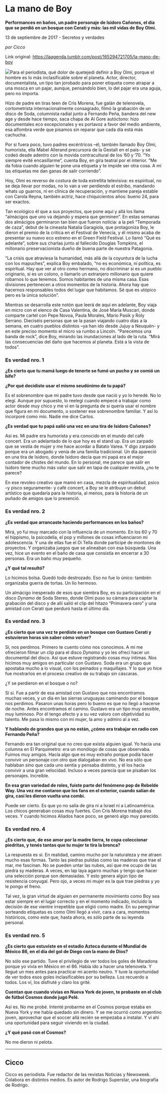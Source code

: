 # La mano de Boy

**Performances en baños, un padre personaje de Isidoro Cañones, el día que se perdió en un bosque con Cerati y más: las mil vidas de Boy Olmi.**

13 de septiembre de 2017 - Secretos y verdades

_por Cicco_

Link original: https://laagenda.tumblr.com/post/165294721705/la-mano-de-boy

![](https://64.media.tumblr.com/490c3e6d3ba495fd1c12386645d97239/tumblr_inline_pjztzaQtML1t6q87u_500.jpg)Para el periodista, qué dolor de quetejedi definir a Boy Olmi, porque el hombre es lo más inclasificable sobre el planeta. Actor, director, documentalista, un tipo tan jorobado para poner etiqueta como atrapar a una mosca en un pajar, aunque, pensándolo bien, lo del pajar era una aguja, pero no importa.


Hizo de padre en tiras teen de Cris Morena, fue galán de telenovela, cortometrista internacionalmente consagrado, filmó la grabación de un disco de Soda, columnista radial junto a Fernando Peña, bandera del new age y desde hace tiempo, saca chapa de Al Gore autóctono: hizo documentales eco excepcionales y es portavoz a favor del medio ambiente, esa alfombra verde que pisamos sin reparar que cada día está más cachucha. 


Por si fuera poco, tuvo padres excéntricos –él, también llamado Boy Olmi, humorista, ella Mabel Allerand precursora de la Gestalt en el país- y se codeó desde adentro con la movida contracultural de los ’60 y ’70. “Yo siempre evité encasillarme”, cuenta Boy, en gira teatral por el interior. “Me da fobia cuando alguien te pone una etiqueta y te impide ser otra cosa. A mí las etiquetas me dan ganas de salir corriendo”. 


Hoy, Olmi es reverso de costura de toda estrellita televisiva: es espiritual, no se deja llevar por modas, no lo van a ver perdiendo el estribo, mandando whats up guarros, ni en clínica de recuperación, y mantiene pareja estable con Carola Reyna, también actriz, hace chiquicientos años: bueno 24, para ser exactos.


Tan ecológico él que a sus proyectos, que pone aquí y allá los llama “almácigos que uno va dejando y espera que germinen”. En estas semanas dos almácigos germinaron tan bien que fueron noticia: a la peli “Temporada de caza”, debut de la cineasta Natalia Garagiola, que protagoniza Boy, le dieron el premio de la critica en el Festival de Venecia, y él mismo acaba de presentar su nuevo eco estreno en el Green Field Festival. Lo llamó “Qué es adelante”, sobre sus charlas junto al fallecido Douglas Tompkins, el millonario preservacionista dueño de buena parte de nuestra Patagonia. 


“La crisis que atraviesa la humanidad, más allá de la coyuntura de la lucha con los mapuches”, explica Boy embalado, “no es económica, ni política, es espiritual. Hay que ver al otro como hermano, no discriminar si es un pueblo originario, si es un colono, o llamarlo un extranjero millonario que quiere robarnos lo que tenemos. Somos habitantes de una misma casa. Esas divisiones pertenecen a otros momentos de la historia. Ahora hay que hacernos responsables todos del lugar que habitamos. Sé que es utópico pero es la única solución”. 


Mientras se desarrolla este notón que leerá de aquí en adelante, Boy viaja en micro con el elenco de Casa Valentina, de José María Muscari, donde comparte cartel con Pepe Novoa, Paula Morales, Mario Pasik y Roly Serrano. Dieciséis personas que se la pasan viajando cuatro días a la semana, en cuatro pueblos distintos –ya han ido desde Jujuy a Neuquén- y en este preciso momento el micro va rumbo a Lincoln. “Parecemos una banda de rock”, dice Boy, mirando las inundaciones al lado de la ruta. “Mirá las consecuencias del daño que hacemos al planeta. Está a la vista de todos”. 


### Es verdad nro. 1

**¿Es cierto que tu mamá luego de tenerte se fumó un pucho y se comió un bife?**

**¿Por qué decidiste usar el mismo seudónimo de tu papá?**

Es el sobrenombre que mi padre tuvo desde que nació y yo lo heredé. No lo elegí. Aunque por supuesto, lo reelegí cuando empecé a trabajar como actor desde muy chico y me ví en la pregunta de si quería usar el nombre que figura en mi documento, o sostener ese sobrenombre familiar. Y así lo incorporé como mío. Nadie me dice Carlos.


**¿Es verdad que tu papá salió una vez en una tira de Isidoro Cañones?**

Así es. Mi padre era humorista y era conocido en el mundo del café concert. Era un adelantado de lo que hoy es el stand up. Era un zarpado que se vestía de mujer y me hace acordar a Batato Varea. Y digo zarpado porque era un abogado y venía de una familia tradicional. Un día apareció en una tira de Isidoro, donde Isidoro decía que mi papá era el mejor contador de chistes del mundo. En lo personal, me parece que salir en Isidoro tiene mucho más valor que salir en tapa de cualquier revista, ¿no te parece?


En ese revoleo creativo que mamó en casa, mezcla de espiritualidad, psico –y pisco seguramente- y café concert, a Boy se le atribuye un debut artístico que quedaría para la historia, al menos, para la historia de un puñado de amigos que lo presenció. 


### Es verdad nro. 2

**¿Es verdad que arrancaste haciendo performances en los baños?**

Mirá, yo fui muy marcado con la influencia de un momento. En los 60 y 70 el hippismo, la psicodelia, el pop y millones de cosas influenciaron mi adolescencia. Y una de ellas fue el Di Tella donde participé de montones de proyectos. Y organizaba juegos que se alineaban con esa búsqueda. Una vez, hice un evento en el baño de casa que consistía en encerrar a 30 personas. Era un baño muy pequeño. 


**¿Y qué tal resultó?**

Lo hicimos bolsa. Quedó todo destrozado. Eso no fue lo único: también organizaba guerra de tortas. Un lío hermoso.


  
Un almácigo inesperado de esos que siembra Boy, es su participación en el disco *Dynamo* de Soda Stereo, donde Olmi puso su cámara para captar la grabación del disco y de allí salió el clip del hitazo “Primavera cero” y una amistad con Cerati que perduró hasta el último día.


### Es verdad nro. 3

**¿Es cierto que una vez te perdiste en un bosque con Gustavo Cerati y estuvieron horas sin saber cómo volver?**

Sí, nos perdimos. Primero te cuento cómo nos conocimos. A mí me ofrecieron filmar un clip para el disco *Dynamo* y yo les ofrecí hacer un documental del disco. Así que estuve registrando cosas muy íntimas. Nos hicimos muy amigos en particular con Gustavo. Soda era un grupo que apostaba mucho a lo visual, con los peinados y maquillajes. Y lo que yo hice fue mostrarlos en el proceso creativo de su trabajo sin cáscaras. 


¿Y se perdieron en el bosque o no?


Sí sí. Fue a partir de esa amistad con Gustavo que nos encontramos muchas veces, y un día en las sierras uruguayas caminando por el bosque nos perdimos. Pasaron unas horas pero lo bueno es que no llegó a hacerse de noche. Antes encontramos el camino. Gustavo era un tipo muy sensible, muy luminoso. Por él tengo afecto y a su vez valoro con objetividad su talento. Me pasa lo mismo con mi mujer, la amo y admiro al a vez. 


**Y hablando de grandes que ya no están, ¿cómo era trabajar en radio con Fernando Peña?**

Fernando era tan original que no creo que exista alguien igual. Yo hacía una columna en El Parquímetro: era un monólogo de cosas que observaba. Fuimos muy amigos. Hacía algo que es muy extraño porque podía hacer convivir un personaje con otro que dialogaban en vivo. No era sólo que hablaban sino que cada uno sentía y pensaba distinto, y él los hacía convivir a una gran velocidad. Incluso a veces parecía que se pisaban los personajes. Increíble. 


**En esa gran variedad de roles, fuiste parte del fenómeno pop de Rebelde Way. Una vez me contaron que los fans en el exterior, cuando salían de gira, casi les dieron vuelta una combi.**

Puede ser cierto. Es que yo no salía de gira ni a Israel ni a Latinoamérica. Los chicos generaban cosas muy fuertes. Con Cris Morena trabajé dos veces. Y cuando hicimos Aliados hace poco, se generó algo muy parecido. 


### Es verdad nro. 4

**¿Es cierto que, de ese amor por la madre tierra, te copa coleccionar piedritas, y tenés tantas que tu mujer te tira la bronca?**

La respuesta es sí. En realidad, camino mucho por la naturaleza y me atraen mucho esas formas. Tanto las piedras pulidas como las maderas que trae el mar, me fascinan. No se pueden untar las nubes, así que me ocupo de las piedra sy maderas. A veces, en lap laya agarro muchas y tengo que hacer una selección porque son demasiadas. Y esto genera algún tipo de resistencia conyugal. Pero ojo, a veces mi mujer es la que trae piedras y yo le pongo el freno. 


  
Tal vez, la gran virtud de alguien en permanente movimiento como Boy sea estar siempre en el lugar correcto y en el momento indicado, incluido la decisión de ese vientre irrepetible que eligió como madre. En su peregrinar sorteando etiquetas es como Olmi llegó a vivir, cara a cara, momentos históricos, como este que, hasta ahora, es sólo parte de su leyenda personal.


### Es verdad nro. 5

**¿Es cierto que estuviste en el estadio Azteca durante el Mundial de México 86, en el día del gol de Diego con la mano de Dios?**

No sólo ese partido. Tuve el privilegio de ver todos los goles de Maradona porque yo vivía en México en el 86. Había ido a hacer una telenovela. Y llegué un mes antes para practicar mi acento neutro. Y tuve la oportunidad de ver todos esos goles inclasificables por su belleza. Los recuerdo a todos. Los ví, los disfruté y claro los grité. 


**Cuentan que cuando vivías en Nueva York de joven, te probaste en el club de fútbol Cosmos donde jugó Pelé.**

Así es. No me probé. Intenté probarme en el Cosmos porque estaba en Nueva York y me había quedado sin dinero. Y se me ocurrió como argentino joven, aprovechar que el soccer allá recién se empezaba a instalar. Y ví ahí una oportunidad para seguir viviendo en la ciudad.


**¿Y qué pasó con el Cosmos?**

No me dieron ni pelota.


  




---

Cicco
-----

 Cicco es periodista. Fue redactor de las revistas Noticias y Newsweek. Colabora en distintos medios. Es autor de Rodrigo Superstar, una biografía de Rodrigo. 

